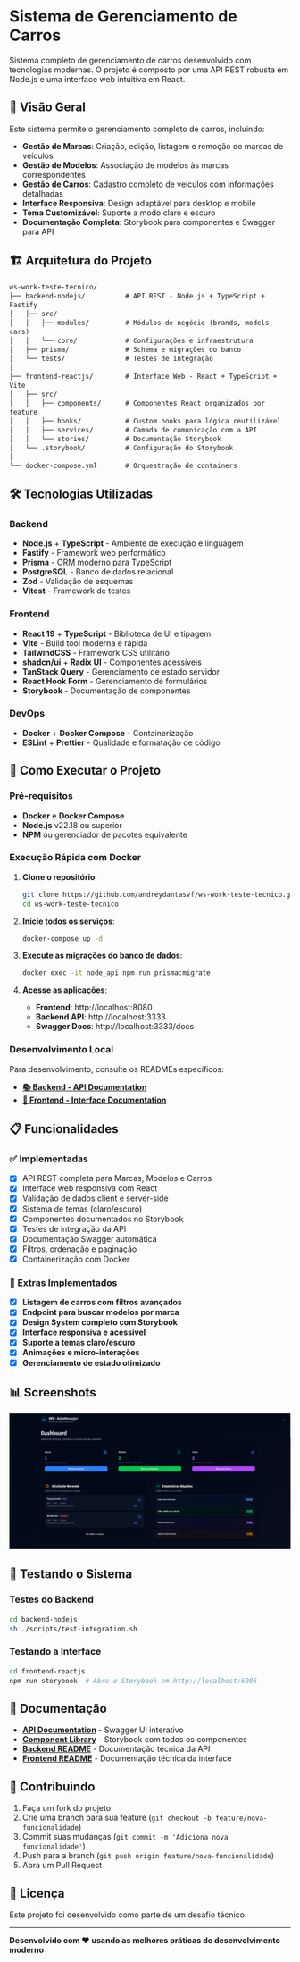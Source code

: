 # Sistema de Gerenciamento de Carros

Sistema completo de gerenciamento de carros desenvolvido com tecnologias modernas. O projeto é composto por uma API REST robusta em Node.js e uma interface web intuitiva em React.

## 🚀 Visão Geral

Este sistema permite o gerenciamento completo de carros, incluindo:

- **Gestão de Marcas**: Criação, edição, listagem e remoção de marcas de veículos
- **Gestão de Modelos**: Associação de modelos às marcas correspondentes
- **Gestão de Carros**: Cadastro completo de veículos com informações detalhadas
- **Interface Responsiva**: Design adaptável para desktop e mobile
- **Tema Customizável**: Suporte a modo claro e escuro
- **Documentação Completa**: Storybook para componentes e Swagger para API

## 🏗️ Arquitetura do Projeto

```
ws-work-teste-tecnico/
├── backend-nodejs/          # API REST - Node.js + TypeScript + Fastify
│   ├── src/
│   │   ├── modules/         # Módulos de negócio (brands, models, cars)
│   │   └── core/            # Configurações e infraestrutura
│   ├── prisma/              # Schema e migrações do banco
│   └── tests/               # Testes de integração
│
├── frontend-reactjs/        # Interface Web - React + TypeScript + Vite
│   ├── src/
│   │   ├── components/      # Componentes React organizados por feature
│   │   ├── hooks/           # Custom hooks para lógica reutilizável
│   │   ├── services/        # Camada de comunicação com a API
│   │   └── stories/         # Documentação Storybook
│   └── .storybook/          # Configuração do Storybook
│
└── docker-compose.yml       # Orquestração de containers
```

## 🛠️ Tecnologias Utilizadas

### Backend

- **Node.js** + **TypeScript** - Ambiente de execução e linguagem
- **Fastify** - Framework web performático
- **Prisma** - ORM moderno para TypeScript
- **PostgreSQL** - Banco de dados relacional
- **Zod** - Validação de esquemas
- **Vitest** - Framework de testes

### Frontend

- **React 19** + **TypeScript** - Biblioteca de UI e tipagem
- **Vite** - Build tool moderna e rápida
- **TailwindCSS** - Framework CSS utilitário
- **shadcn/ui** + **Radix UI** - Componentes acessíveis
- **TanStack Query** - Gerenciamento de estado servidor
- **React Hook Form** - Gerenciamento de formulários
- **Storybook** - Documentação de componentes

### DevOps

- **Docker** + **Docker Compose** - Containerização
- **ESLint** + **Prettier** - Qualidade e formatação de código

## 🚀 Como Executar o Projeto

### Pré-requisitos

- **Docker** e **Docker Compose**
- **Node.js** v22.18 ou superior
- **NPM** ou gerenciador de pacotes equivalente

### Execução Rápida com Docker

1. **Clone o repositório**:

   ```bash
   git clone https://github.com/andreydantasvf/ws-work-teste-tecnico.git
   cd ws-work-teste-tecnico
   ```

2. **Inicie todos os serviços**:

   ```bash
   docker-compose up -d
   ```

3. **Execute as migrações do banco de dados**:

   ```bash
   docker exec -it node_api npm run prisma:migrate
   ```

4. **Acesse as aplicações**:
   - **Frontend**: http://localhost:8080
   - **Backend API**: http://localhost:3333
   - **Swagger Docs**: http://localhost:3333/docs

### Desenvolvimento Local

Para desenvolvimento, consulte os READMEs específicos:

- **[📚 Backend - API Documentation](./backend-nodejs/README.md)**
- **[🎨 Frontend - Interface Documentation](./frontend-reactjs/README.md)**

## 📋 Funcionalidades

### ✅ Implementadas

- [x] API REST completa para Marcas, Modelos e Carros
- [x] Interface web responsiva com React
- [x] Validação de dados client e server-side
- [x] Sistema de temas (claro/escuro)
- [x] Componentes documentados no Storybook
- [x] Testes de integração da API
- [x] Documentação Swagger automática
- [x] Filtros, ordenação e paginação
- [x] Containerização com Docker

### 🎯 Extras Implementados

- [x] **Listagem de carros com filtros avançados**
- [x] **Endpoint para buscar modelos por marca**
- [x] **Design System completo com Storybook**
- [x] **Interface responsiva e acessível**
- [x] **Suporte a temas claro/escuro**
- [x] **Animações e micro-interações**
- [x] **Gerenciamento de estado otimizado**

## 📊 Screenshots

<img src="./.github/print-dark.png" />

## 🧪 Testando o Sistema

### Testes do Backend

```bash
cd backend-nodejs
sh ./scripts/test-integration.sh
```

### Testando a Interface

```bash
cd frontend-reactjs
npm run storybook  # Abre o Storybook em http://localhost:6006
```

## 📖 Documentação

- **[API Documentation](http://localhost:3333/docs)** - Swagger UI interativo
- **[Component Library](http://localhost:6006)** - Storybook com todos os componentes
- **[Backend README](./backend-nodejs/README.md)** - Documentação técnica da API
- **[Frontend README](./frontend-reactjs/README.md)** - Documentação técnica da interface

## 🤝 Contribuindo

1. Faça um fork do projeto
2. Crie uma branch para sua feature (`git checkout -b feature/nova-funcionalidade`)
3. Commit suas mudanças (`git commit -m 'Adiciona nova funcionalidade'`)
4. Push para a branch (`git push origin feature/nova-funcionalidade`)
5. Abra um Pull Request

## 📄 Licença

Este projeto foi desenvolvido como parte de um desafio técnico.

---

**Desenvolvido com ❤️ usando as melhores práticas de desenvolvimento moderno**
